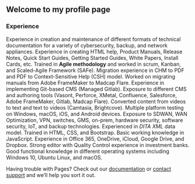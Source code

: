 ## Welcome to my profile page

### Experience
Experience in creation and maintenance of different formats of technical documentation for a variety of cybersecurity, backup, and network appliances.
Experience in creating HTML help, Product Manuals, Release Notes, Quick Start Guides, Getting Started Guides, White Papers, Install Cards, etc.
Trained in **Agile methodology** and worked in scrum, Kanban, and Scaled-Agile Framework (SAFe).
Migration experience in CHM to PDF and PDF to Context-Sensitive Help (CSH) model.
Worked on migrating manuals from Adobe FrameMaker to Madcap Flare.
Experience in implementing Git-based CMS (Managed Gitlab).
Exposure to different CMS and authoring tools (Vasont, Perforce, XMetal, Confluence, Salesforce, Adobe FrameMaker, Gitlab, Madcap Flare).
Converted content from videos to text and text to videos (Camtasia, Brightcove).
Multiple platform testing on Windows, macOS, iOS, and Android devices.
Exposure to SDWAN, WAN Optimization, VPN, switches, GMS, on-prem, hardware security, software security, IoT, and backup technologies.
Experienced in _DITA XML_ data model.
Trained in HTML, CSS, and Bootstrap.
Basic working knowledge in JavaScript.
Experience in Office 365, OneDrive, iCloud, Google Drive, and Dropbox.
Strong editor with Quality Control experience in investment banks.
Good functional knowledge in different operating systems including Windows 10, Ubuntu Linux, and macOS.

Having trouble with Pages? Check out our [documentation](https://docs.github.com/categories/github-pages-basics/) or [contact support](https://github.com/contact) and we’ll help you sort it out.
